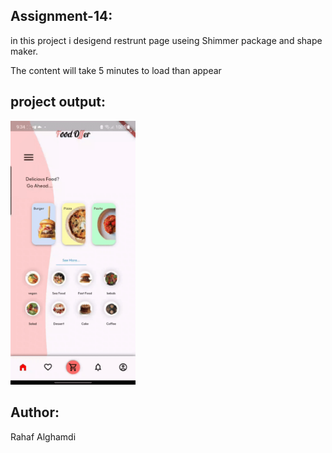 ## Assignment-14:
in this project i desigend restrunt page useing Shimmer package and shape maker.

The content will take 5 minutes to load than appear


## project output:
<img width="200"  alt="Screenshot 2024-08-13 at 4 06 57 PM" src="video5922659862805747419.gif">

## Author:
Rahaf Alghamdi
